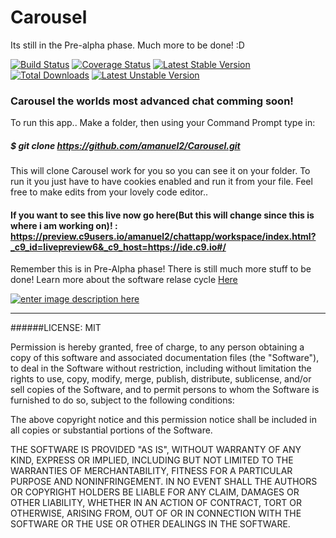 # Carousel
Its still in the Pre-alpha phase. Much more to be done! :D
 
   
  
  [![Build Status](https://secure.travis-ci.org/zendframework/zend-authentication.svg?branch=master)](https://secure.travis-ci.org/zendframework/zend-authentication) [![Coverage Status](https://coveralls.io/repos/zendframework/zend-authentication/badge.svg?branch=master)](https://coveralls.io/r/zendframework/zend-authentication?branch=master) [![Latest Stable Version](https://poser.pugx.org/zendframework/zend-authentication/v/stable)](https://packagist.org/packages/zendframework/zend-authentication) [![Total Downloads](https://poser.pugx.org/zendframework/zend-authentication/downloads)](https://packagist.org/packages/zendframework/zend-authentication) [![Latest Unstable Version](https://poser.pugx.org/zendframework/zend-authentication/v/unstable)](https://packagist.org/packages/zendframework/zend-authentication) 

### Carousel the worlds most advanced chat comming soon!

To run this app..
Make a folder, then using your Command Prompt type in:

##### $ git clone https://github.com/amanuel2/Carousel.git

This will clone Carousel work for you so you can see it on your folder. To run it you just
have to have cookies enabled and run it from your file. Feel free to make edits from your
lovely code editor..

#### If you want to see this live now go here(But this will change since this is where i am working on)! :  https://preview.c9users.io/amanuel2/chattapp/workspace/index.html?_c9_id=livepreview6&_c9_host=https://ide.c9.io#/ 

Remember this is in Pre-Alpha phase! There is still much more stuff to be done!
Learn more about the software relase cycle [Here][1]

[![enter image description here][2]][2]


  [2]: http://i.stack.imgur.com/A0y7D.png

  [1]: https://en.wikipedia.org/wiki/Software_release_life_cycle
-----------------------------------------------------------------------------------------------

######LICENSE: MIT

Permission is hereby granted, free of charge, to any person obtaining a copy of this software and associated documentation files (the "Software"), to deal in the Software without restriction, including without limitation the rights to use, copy, modify, merge, publish, distribute, sublicense, and/or sell copies of the Software, and to permit persons to whom the Software is furnished to do so, subject to the following conditions:

The above copyright notice and this permission notice shall be included in all copies or substantial portions of the Software.

THE SOFTWARE IS PROVIDED "AS IS", WITHOUT WARRANTY OF ANY KIND, EXPRESS OR IMPLIED, INCLUDING BUT NOT LIMITED TO THE WARRANTIES OF MERCHANTABILITY, FITNESS FOR A PARTICULAR PURPOSE AND NONINFRINGEMENT. IN NO EVENT SHALL THE AUTHORS OR COPYRIGHT HOLDERS BE LIABLE FOR ANY CLAIM, DAMAGES OR OTHER LIABILITY, WHETHER IN AN ACTION OF CONTRACT, TORT OR OTHERWISE, ARISING FROM, OUT OF OR IN CONNECTION WITH THE SOFTWARE OR THE USE OR OTHER DEALINGS IN THE SOFTWARE.
